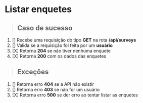 # Listar enquetes

> ## Caso de sucesso

1. [] Recebe uma requisição do tipo **GET** na rota **/api/surveys**
2. [] Valida se a requisição foi feita por um **usuário**
3. [X] Retorna **204** se não tiver nenhuma enquete
4. [X] Retorna **200** com os dados das enquetes

> ## Exceções

1. [] Retorna erro **404** se a API não existir
2. [] Retorna erro **403** se não for um usuário
3. [X] Retorna erro **500** se der erro ao tentar listar as enquetes